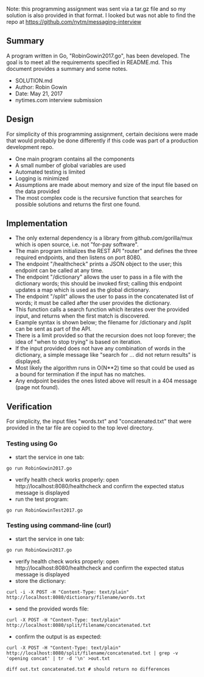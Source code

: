 Note: this programming assignment was sent via a tar.gz file and so my solution is also provided in that format. I looked but was not able to find the repo at https://github.com/nytm/messaging-interview

## Summary

A program written in Go, "RobinGowin2017.go", has been developed.
The goal is to meet all the requirements specified in README.md.
This document provides a summary and some notes.

- SOLUTION.md
- Author: Robin Gowin
- Date: May 21, 2017
- nytimes.com interview submission

## Design

For simplicity of this programming assignment, certain decisions were made that would probably be done differently
if this code was part of a production development repo.
- One main program contains all the components
- A small number of global variables are used
- Automated testing is limited
- Logging is minimized
- Assumptions are made about memory and size of the input file based on the data provided
- The most complex code is the recursive function that searches for possible solutions and returns the first one found.

## Implementation

- The only external dependency is a library from github.com/gorilla/mux which is open source, i.e. not "for-pay software".
- The main program initializes the REST API "router" and defines the three required endpoints, and then listens on port 8080.
- The endpoint "/healthcheck" prints a JSON object to the user; this endpoint can be called at any time.
- The endpoint "/dictionary" allows the user to pass in a file with the dictionary words; this should be invoked first; 
calling this endpoint updates a map which is used as the global dictionary.
- The endpoint "/split" allows the user to pass in the concatenated list of words; it must be called after the user provides the dictionary.
- This function calls a search function which iterates over the provided input, and returns when the first match is discovered.
- Example syntax is shown below; the filename for /dictionary and /split can be sent as part of the API.
- There is a limit provided so that the recursion does not loop forever; the idea of "when to stop trying" is based on iteration.
- If the input provided does not have any combination of words in the dictionary, a simple message like "search for ... did not return results" is displayed.
- Most likely the algorithm runs in O(N\*\*2) time so that could be used as a bound for termination if the input has no matches.
- Any endpoint besides the ones listed above will result in a 404 message (page not found).

## Verification

For simplicity, the input files "words.txt" and "concatenated.txt" that were provided in the tar file are copied to the top level directory.

### Testing using Go

- start the service in one tab:
```
go run RobinGowin2017.go
```

- verify health check works properly: open http://localhost:8080/healthcheck and confirm the expected status message is displayed
- run the test program:
```
go run RobinGowinTest2017.go
```

### Testing using command-line (curl)

- start the service in one tab:
```
go run RobinGowin2017.go
```
- verify health check works properly: open http://localhost:8080/healthcheck and confirm the expected status message is displayed
- store the dictionary:
```
curl -i -X POST -H "Content-Type: text/plain" http://localhost:8080/dictionary/filename/words.txt
```
- send the provided words file:
```
curl -X POST -H "Content-Type: text/plain" http://localhost:8080/split/filename/concatenated.txt
```
- confirm the output is as expected:
```
curl -X POST -H "Content-Type: text/plain" http://localhost:8080/split/filename/concatenated.txt | grep -v 'opening concat' | tr -d '\n' >out.txt

diff out.txt concatenated.txt # should return no differences
```
